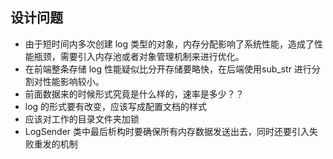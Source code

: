 ## 设计问题
- 由于短时间内多次创建 log 类型的对象，内存分配影响了系统性能，造成了性能瓶颈，需要引入内存池或者对象管理机制来进行优化。
- 在前端整条存储 log 性能疑似比分开存储要略快，在后端使用sub_str 进行分割对性能影响较小。
- 前面数据来的时候形式究竟是什么样的，速率是多少？？
- log 的形式要有改变，应该写成配置文档的样式
- 应该对工作的目录文件夹加锁
- LogSender 类中最后析构时要确保所有内存数据发送出去，同时还要引入失败重发的机制